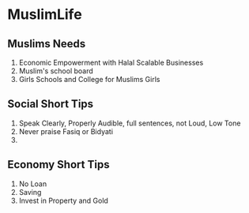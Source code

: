 # MuslimLife



## Muslims Needs
1. Economic Empowerment with Halal Scalable Businesses
2. Muslim's school board
3. Girls Schools and College for Muslims Girls



## Social Short Tips
1. Speak Clearly, Properly Audible, full sentences, not Loud, Low Tone
2. Never praise Fasiq or Bidyati 
3. 

## Economy Short Tips
1. No Loan 
2. Saving
3. Invest in Property and Gold
